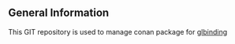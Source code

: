 ## General Information

This GIT repository is used to manage conan package for [glbinding](https://github.com/cginternals/glbinding)

